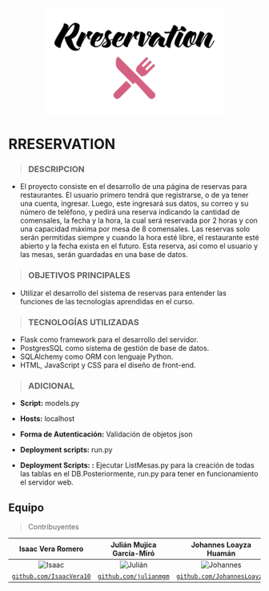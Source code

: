 <p align ="center">
  <img src="Logo/logo.png" alt="Sublime's custom image"/>
</p>

# RRESERVATION
>### DESCRIPCION
* El proyecto consiste en el desarrollo de una página de reservas para restaurantes. El usuario primero tendrá que registrarse, o de ya tener una cuenta, ingresar. Luego, este ingresará sus datos, su correo y su número de teléfono, y pedirá una reserva indicando la cantidad de comensales, la fecha y la hora, la cual será reservada por 2 horas y con una capacidad máxima por mesa de 8 comensales. Las reservas solo serán permitidas siempre y cuando la hora esté libre, el restaurante esté abierto y la fecha exista en el futuro. Esta reserva, así como el usuario y las mesas, serán guardadas en una base de datos.

>### OBJETIVOS PRINCIPALES
* Utilizar el desarrollo del sistema de reservas para entender las funciones de las tecnologías aprendidas en el curso. 

>### TECNOLOGÍAS UTILIZADAS
* Flask como framework para el desarrollo del servidor.
* PostgresSQL como sistema de gestión de base de datos.
* SQLAlchemy como ORM con lenguaje Python. 
* HTML, JavaScript y CSS para el diseño de front-end.

>### ADICIONAL
* **Script:**
models.py

* **Hosts:**
localhost

* **Forma de Autenticación:**
Validación de objetos json

* **Deployment scripts:**
run.py

* **Deployment Scripts: :**
Ejecutar ListMesas.py para la creación de todas las tablas en el DB.Posteriormente, run.py para tener en funcionamiento el servidor web.

## Equipo

> Contribuyentes

| <a target="_blank">**Isaac Vera Romero**</a> | <a target="_blank">**Julián Mujica García-Miró**</a> | <a target="_blank">**Johannes Loayza Huamán**</a> |
| :---: | :---:| :---:|
|![Isaac](https://avatars.githubusercontent.com/u/67709665?v=4)| ![Julián](https://avatars.githubusercontent.com/u/63757024?v=4) | ![Johannes](https://avatars.githubusercontent.com/u/73437355?v=4)| 
| <a href="https://github.com/IsaacVera10" target="_blank">`github.com/IsaacVera10`</a> | <a href="https://github.com/julianmgm" target="_blank">`github.com/julianmgm`</a> | <a href="https://github.com/JohannesLoayza" target="_blank">`github.com/JohannesLoayza`</a> |
